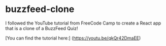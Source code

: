 # buzzfeed-clone

I followed the YouTube tutorial from FreeCode Camp to create a React app that is a clone of a BuzzFeed Quiz!

[You can find the tutorial here:]
(https://youtu.be/qkQr42DmaEE)
